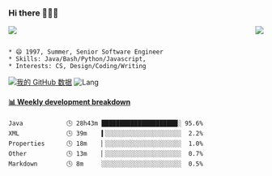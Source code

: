### Hi there 👋👋👋 
<p>  
  <a href="https://count.getloli.com/"><img src="https://count.getloli.com/get/@Xxpain"></a>
  <img src="https://weather-icon.journeyad.repl.co/@shanghai?v=1" align="right">
</p>

```

* 😄 1997, Summer, Senior Software Engineer
* Skills: Java/Bash/Python/Javascript, 
* Interests: CS, Design/Coding/Writing
```

[![我的 GitHub 数据](https://github-readme-stats.vercel.app/api?username=Xxpain)]()
![Lang](https://github-readme-stats.vercel.app/api/top-langs/?username=Xxpain&hide=ipynb,html&layout=compact)
 <!-- waka-box start -->
#### <a href="https://gist.github.com/eb4ecc800e460a494f8146b3d1bb974a" target="_blank">📊 Weekly development breakdown</a>
```text
Java            🕓 28h43m █████████████████████░ 95.6%
XML             🕓 39m    ▍░░░░░░░░░░░░░░░░░░░░░  2.2%
Properties      🕓 18m    ▏░░░░░░░░░░░░░░░░░░░░░  1.0%
Other           🕓 13m    ▏░░░░░░░░░░░░░░░░░░░░░  0.7%
Markdown        🕓 8m     ░░░░░░░░░░░░░░░░░░░░░░  0.5%
```
<!-- Powered by https://github.com/YouEclipse/waka-box-go . -->
<!-- waka-box end -->
